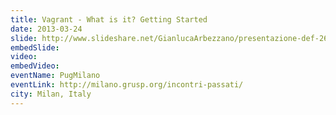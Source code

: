 ```yaml
---
title: Vagrant - What is it? Getting Started
date: 2013-03-24
slide: http://www.slideshare.net/GianlucaArbezzano/presentazione-def-26159972
embedSlide:
video:
embedVideo:
eventName: PugMilano
eventLink: http://milano.grusp.org/incontri-passati/
city: Milan, Italy
---
```

